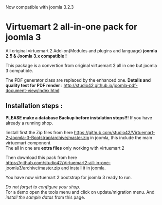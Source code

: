 Now compatible with joomla 3.2.3

Virtuemart 2 all-in-one pack for joomla 3
===========================

All original virtuemart 2 Add-on(Modules and plugins and language) **joomla 2.5 & Joomla 3.x compatible !**

This package is a convertion from original virtuemart 2 all in one but joomla 3 compatible.

The PDF generator class are replaced by the enhanced one. 
**Details and quality test for PDF render** : http://studio42.github.io/joomla-pdf-document-view/index.html

Installation steps :
--------------------

**PLEASE make a database Backup before instalation steps!!!** If you have already a running shop.

Iinstall first the Zip files from here https://github.com/studio42/Virtuemart-2-Joomla-3-Bootstrap/archive/master.zip in joomla, this include the main virtuemart component.  
The all in one are **extra files** only working with virtuemart 2

Then download this pack from here https://github.com/studio42/Virtuemart2-all-in-one-joomla3/archive/master.zip and install it in joomla.

You have now virtuemart 2 bootstrap for joomla 3 ready to run.

*Do not forget to configure your shop.*  
For a demo open the tools menu and click on update/migration menu. And *install the sample datas* from this page.
